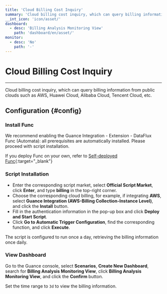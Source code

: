 ```yaml
---
title: 'Cloud Billing Cost Inquiry'
summary: 'Cloud billing cost inquiry, which can query billing information from public clouds such as AWS, Huawei Cloud, Alibaba Cloud, Tencent Cloud, etc.'
__int_icon: 'icon/asset/'
dashboard:
  - desc: 'Billing Analysis Monitoring View'
    path: 'dashboard/en/asset/'
monitor:
  - desc: 'No'
    path: '-'
---
```


<!-- markdownlint-disable MD025 -->
# Cloud Billing Cost Inquiry
<!-- markdownlint-enable -->
---

Cloud billing cost inquiry, which can query billing information from public clouds such as AWS, Huawei Cloud, Alibaba Cloud, Tencent Cloud, etc.

## Configuration {#config}

### Install Func

We recommend enabling the Guance Integration - Extension - DataFlux Func (Automata): all prerequisites are automatically installed. Please proceed with script installation.

If you deploy Func on your own, refer to [Self-deployed Func](https://func.guance.com/doc/script-market-guance-integration/){:target="_blank"}

### Script Installation

- Enter the corresponding script market, select **Official Script Market**, click **Enter**, and type **billing** in the top-right corner.
- Choose the corresponding cloud billing, for example, if integrating **AWS**, select **Guance Integration (AWS-Billing Collection-Instance Level)**, and click the **Install** button.
- Fill in the authentication information in the pop-up box and click **Deploy and Start Script**.
- Click **Go to Automatic Trigger Configuration**, find the corresponding function, and click **Execute**.

The script is configured to run once a day, retrieving the billing information once daily.

### View Dashboard

Go to the Guance console, select **Scenarios**, **Create New Dashboard**, search for **Billing Analysis Monitoring View**, click **Billing Analysis Monitoring View**, and click the **Confirm** button.

Set the time range to `3d` to view the billing information.
